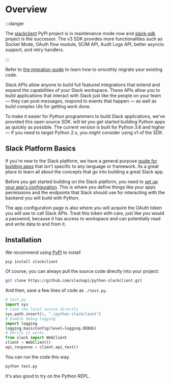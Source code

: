 # Overview

:::danger

The [slackclient](https://pypi.org/project/slackclient/) PyPI project is in maintenance mode now and [slack-sdk](https://pypi.org/project/slack-sdk/) project is the successor. The v3 SDK provides more functionalities such as Socket Mode, OAuth flow module, SCIM API, Audit Logs API, better asyncio support, and retry handlers.

:::

Refer to [the migration guide](https://slack.dev/python-slack-sdk/v3-migration/index.html#from-slackclient-2-x) to learn how to smoothly migrate your existing code.

Slack APIs allow anyone to build full featured integrations that extend and expand the capabilities of your Slack workspace. These APIs allow you to build applications that interact with Slack just like the people on your team — they can post messages, respond to events that happen — as well as build complex UIs for getting work done.

To make it easier for Python programmers to build Slack applications, we've provided this open source SDK. will let you get started building Python apps as quickly as possible. The current version is built for Python 3.6 and higher — if you need to target Python 2.x, you might consider using v1 of the SDK.

## Slack Platform Basics

If you're new to the Slack platform, we have a general purpose [guide
for building apps](https://api.slack.com/start) that isn't specific to
any language or framework. Its a great place to learn all about the
concepts that go into building a great Slack app.

Before you get started building on the Slack platform, you need to [set
up your app's configuration](https://api.slack.com/apps/new). This is
where you define things like your apps permissions and the endpoints
that Slack should use for interacting with the backend you will build
with Python.

The app configuration page is also where you will acquire the OAuth
token you will use to call Slack APIs. Treat this token with care,
just like you would a password, because it has access to workspace and
can potentially read and write data to and from it.

## Installation

We recommend using [PyPI](https://pypi.python.org/pypi) to install

``` bash
pip install slackclient
```

Of course, you can always pull the source code directly into your
project:

``` bash
git clone https://github.com/slackapi/python-slackclient.git
```

And then, save a few lines of code as `./test.py`.

``` python
# test.py
import sys
# Load the local source directly
sys.path.insert(1, "./python-slackclient")
# Enable debug logging
import logging
logging.basicConfig(level=logging.DEBUG)
# Verify it works
from slack import WebClient
client = WebClient()
api_response = client.api_test()
```

You can run the code this way.

``` bash
python test.py
```

It's also good to try on the Python REPL.